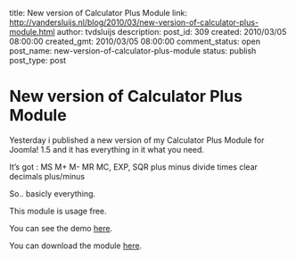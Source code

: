 title: New version of Calculator Plus Module
link: http://vandersluijs.nl/blog/2010/03/new-version-of-calculator-plus-module.html
author: tvdsluijs
description: 
post_id: 309
created: 2010/03/05 08:00:00
created_gmt: 2010/03/05 08:00:00
comment_status: open
post_name: new-version-of-calculator-plus-module
status: publish
post_type: post

# New version of Calculator Plus Module

Yesterday i published a new version of my Calculator Plus Module for Joomla! 1.5 and it has everything in it what you need.  
  
It’s got : MS M+ M- MR MC, EXP, SQR plus minus divide times clear decimals plus/minus  
  
So.. basicly everything.  
  
This module is usage free.  
  
You can see the demo [here](http://demos.gebruikmaar.nl/joomla/index.php/extensions/modules/calculator-plus.html).  
  
You can download the module [here](http://www.iamboredsoiblog.eu/download-page/joomla-extensions/calculator-plus-module/).